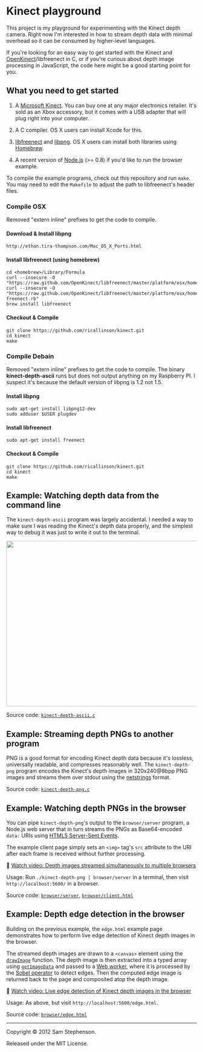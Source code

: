 # Kinect playground

This project is my playground for experimenting with the Kinect depth
camera. Right now I'm interested in how to stream depth data with
minimal overhead so it can be consumed by higher-level languages.

If you're looking for an easy way to get started with the Kinect and
[OpenKinect](http://openkinect.org/)/libfreenect in C, or if you're
curious about depth image processing in JavaScript, the code here
might be a good starting point for you.


## What you need to get started

1. A [Microsoft Kinect](http://www.xbox.com/KINECT). You can buy one
at any major electronics retailer. It's sold as an Xbox accessory, but
it comes with a USB adapter that will plug right into your computer.

2. A C compiler. OS X users can install Xcode for this.

3. [libfreenect](https://github.com/OpenKinect/libfreenect) and
[libpng](http://www.libpng.org/). OS X users can install both
libraries using [Homebrew](http://mxcl.github.com/homebrew/).

4. A recent version of [Node.js](http://nodejs.org/) (>= 0.8) if you'd
like to run the browser example.

To compile the example programs, check out this repository and run
`make`. You may need to edit the `Makefile` to adjust the path to
libfreenect's header files.

### Compile OSX

Removed "extern inline" prefixes to get the code to compile.

#### Download & Install libpng

    http://ethan.tira-thompson.com/Mac_OS_X_Ports.html

#### Install libfreenect (using homebrew)

    cd <homebrew>/Library/Formula
    curl --insecure -O "https://raw.github.com/OpenKinect/libfreenect/master/platform/osx/homebrew/libfreenect.rb"
    curl --insecure -O "https://raw.github.com/OpenKinect/libfreenect/master/platform/osx/homebrew/libusb-freenect.rb"
    brew install libfreenect

#### Checkout & Compile

    git clone https://github.com/ricallinson/kinect.git
    cd kinect
    make

### Compile Debain

Removed "extern inline" prefixes to get the code to compile. The binary __kinect-depth-ascii__ runs but does not output anything on my Raspberry PI. I suspect it's because the default version of libpng is 1.2 not 1.5.

#### Install libpng

    sudo apt-get install libpng12-dev
    sudo adduser $USER plugdev

#### Install libfreenect

    sudo apt-get install freenect

#### Checkout & Compile

    git clone https://github.com/ricallinson/kinect.git
    cd kinect
    make

## Example: Watching depth data from the command line

The `kinect-depth-ascii` program was largely accidental. I needed a
way to make sure I was reading the Kinect's depth data properly, and
the simplest way to debug it was just to write it out to the
terminal.

<img src="http://i.sstephenson.us/ascii_kinect.gif" width="570" height="438">

Source code:
[`kinect-depth-ascii.c`](https://github.com/sstephenson/kinect/blob/master/kinect-depth-ascii.c)


## Example: Streaming depth PNGs to another program

PNG is a good format for encoding Kinect depth data because it's
lossless, universally readable, and compresses reasonably well. The
`kinect-depth-png` program encodes the Kinect's depth images in
320x240@8bpp PNG images and streams them over stdout using the
[netstrings](http://cr.yp.to/proto/netstrings.txt) format.

Source code:
[`kinect-depth-png.c`](https://github.com/sstephenson/kinect/blob/master/kinect-depth-png.c)


## Example: Watching depth PNGs in the browser

You can pipe `kinect-depth-png`'s output to the `browser/server`
program, a Node.js web server that in turn streams the PNGs as
Base64-encoded `data:` URIs using  [HTML5 Server-Sent
Events](http://www.w3.org/TR/eventsource/).

The example client page simply sets an `<img>` tag's `src` attribute
to the URI after each frame is received without further processing.

:movie_camera: [Watch video: Depth images streamed simultaneously to
multiple browsers](http://f.cl.ly/items/1z1R100K1O3R2I1I3F43/kinect%20png%20stream.mov)

Usage: Run `./kinect-depth-png | browser/server` in a terminal, then
visit `http://localhost:5600/` in a browser.

Source code:
[`browser/server`](https://github.com/sstephenson/kinect/blob/master/browser/server),
[`browser/client.html`](https://github.com/sstephenson/kinect/blob/master/browser/client.html)


## Example: Depth edge detection in the browser

Building on the previous example, the `edge.html` example page
demonstrates how to perform live edge detection of Kinect depth images
in the browser.

The streamed depth images are drawn to a `<canvas>` element using the
[`drawImage`](http://www.whatwg.org/specs/web-apps/current-work/multipage/the-canvas-element.html#dom-context-2d-drawimage)
function. The depth image is then extracted into a typed array using
[`getImageData`](http://www.whatwg.org/specs/web-apps/current-work/multipage/the-canvas-element.html#dom-context-2d-getimagedata)
and passed to a [Web
worker](http://www.whatwg.org/specs/web-apps/current-work/multipage/workers.html),
where it is processed by the [Sobel
operator](http://en.wikipedia.org/wiki/Sobel_operator) to detect
edges. Then the computed edge image is returned back to the page and
composited atop the depth image.

:movie_camera: [Watch video: Live edge detection of Kinect depth
images in the browser](http://f.cl.ly/items/3N21382j1Z1u2K2U3V1x/kinect%20edge%20detection.mov)

Usage: As above, but visit `http://localhost:5600/edge.html`.

Source code:
[`browser/edge.html`](https://github.com/sstephenson/kinect/blob/master/browser/edge.html)


-----

Copyright &copy; 2012 Sam Stephenson.

Released under the MIT License.
